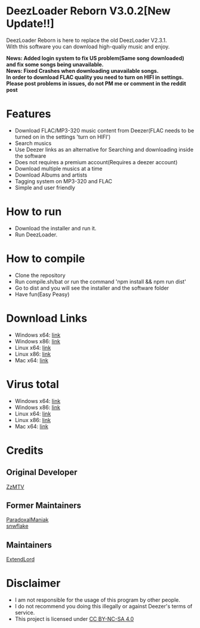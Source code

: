# DeezLoader Reborn V3.0.2[New Update!!]
DeezLoader Reborn is here to replace the old DeezLoader V2.3.1.<br/>
With this software you can download high-qualiy music and enjoy.

**News: Added login system to fix US problem(Same song downloaded) and fix some songs being unavailable.**<br/>
**News: Fixed Crashes when downloading unavailable songs.**<br/>
**In order to download FLAC quality you need to turn on HIFI in settings.**<br/>
**Please post problems in issues, do not PM me or comment in the reddit post**

# Features
- Download FLAC/MP3-320 music content from Deezer(FLAC needs to be turned on in the settings 'turn on HIFI')
- Search musics
- Use Deezer links as an alternative for Searching and downloading inside the software
- Does not requires a premium account(Requires a deezer account)
- Download multiple musics at a time
- Download Albums and artists
- Tagging system on MP3-320 and FLAC
- Simple and user friendly

# How to run
- Download the installer and run it.
- Run DeezLoader.

# How to compile
- Clone the repository
- Run compile.sh/bat or run the command 'npm install && npm run dist'
- Go to dist and you will see the installer and the software folder
- Have fun(Easy Peasy)

# Download Links
- Windows x64: [link](https://mega.nz/#!kcli2SJa!4jufk7E9tUhez5vA2ODOdjg2rjt_UMDyc5pTvkFAOvI)
- Windows x86: [link](https://mega.nz/#!JUlwwIqI!kZLxht5LYKWRhfGjYu6X0j4BOXD8_ILZ8bkulAqcZUw)
- Linux x64: [link](https://mega.nz/#!RUtWHbyR!_yKyzGPT9VJioL3uy0RrXp2Nl_qI6treX3nDGJXX0Pk)
- Linux x86: [link](https://mega.nz/#!AZlhUYYT!rtk7_-wAJY-LydZ8NI8TSN7QTNbybmetjI5e6DLM6Es)
- Mac x64: [link](https://mega.nz/#!gMcGHLCB!JYJWZ-vCkQtLbN21K4vNMMQAHQnCD9dcdfdrUA8Zjl4)

# Virus total
- Windows x64: [link](https://www.virustotal.com/#/file/bec355ca2416f61b34396ab11560b55c9621b3cee4cca8188a2e95d356e8e5e8)
- Windows x86: [link](https://www.virustotal.com/#/file/57bb8494aef85f0fc0c437ee5c42235084efd99f5d4d5aa6d459f8fb70408bcc)
- Linux x64: [link](https://www.virustotal.com/#/file/0f4ad87e7a6858b8cd608ebe39bf6f78f9360829e9a73a1e3c17997bf329df34)
- Linux x86: [link](https://www.virustotal.com/#/file/aacc1c106373a9d86a44d9a3d4b56c01ebd42e9c13e7df1ab3fdfe1933083348)
- Mac x64: [link](https://www.virustotal.com/#/file/06b2b60aca818d28899dd3fcde1fe4776f0327e2a0fcf4dff7094ad62f92a707)

# Credits
## Original Developer
[ZzMTV](https://boerse.to/members/zzmtv.3378614/)

## Former Maintainers
[ParadoxalManiak](https://github.com/ParadoxalManiak)<br/>
[snwflake](https://github.com/snwflake)

## Maintainers
[ExtendLord](https://github.com/ExtendLord)

# Disclaimer
- I am not responsible for the usage of this program by other people.
- I do not recommend you doing this illegally or against Deezer's terms of service.
- This project is licensed under [CC BY-NC-SA 4.0](https://creativecommons.org/licenses/by-nc-sa/4.0/)
